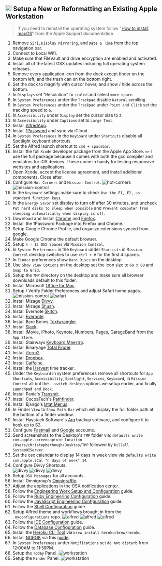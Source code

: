 ## <img src="https://cdn.rawgit.com/chrishough/my-public-data/master/my-configurations/installation.svg" height="20"> Setup a New or Reformatting an Existing Apple Workstation

> If you need to reinstall the operating system follow "[How to install macOS](https://support.apple.com/en-us/HT204904)" from the Apple Support documentation.

1. Remove `Siri`, `Display Mirroring`, and `Date & Time` from the top navigation bar.
2. Connect to Local Wifi.
3. Make sure that FileVault and drive encryption are enabled and activated.
2. Install all of the latest OSX updates including full operating system releases.
3. Remove every application icon from the dock except finder on the bottom left, and the trash can on the bottom right.
4. Set the dock to magnify with cursor hover, and show / hide across the bottom.
5. In `Displays` set "Resolution" to `scaled` and select `more space`.
6. In `System Preferences` under the `Trackpad` disable `Natural` scrolling.
7. In `System Preferences` under the `Trackpad` under `Point and Click` set the tracking speed to `6`.
8. In `Accessibility` under `Display` set the cursor size to `2`.
9. In `Accessibility` under `Captions` set to `Large Text`.
10. Install [AlfredApp](https://www.alfredapp.com/).
11. Install [1Password](https://1password.com/) and sync via iCloud.
12. In `System Preferences` in the `Keyboard` under `Shortcuts` disable all Spotlight keyboard shortcuts.
13. Set the Alfred launch shortcut to `cmd + spacebar`.
14. Install the full `Xcode` developer package from the Apple App Store. `=>` I use the full package because it comes with both the gcc compiler and emulators for iOS devices. These come in handy for testing responsive websites and applications.
15. Open Xcode, accept the license agreement, and install additional components.  Close after.
16. Configure `Hot Corners` and `Mission Control`.
  ![hot-corners](https://github.com/chrishough/my-public-data/raw/master/my-configurations/20180414/workstation/hot-corners.png)
  ![mission-control](https://github.com/chrishough/my-public-data/raw/master/my-configurations/20180414/workstation/mission-control.png)
17. In the `Keyboard` settings make sure to check `Use the F1, F2, as standard function keys`.
18. In the `Energy Savor` set display to turn off after 30 minutes, and uncheck `Put hard disks to sleep when possible` and `Prevent computer from sleeping automatically when display is off`.
19. Download and Install [Chrome](https://www.google.com/chrome/browser/desktop/index.html) and [Firefox](https://www.mozilla.org/en-US/firefox/new/).
20. Install the 1Password Package into Firefox and Chrome.
21. Setup Google Chrome Profile, and organize extensions synced from google.
22. Make Google Chrome the default browser.
23. Setup `4 - 12 OSX Spaces` via `Mission Control`.
24. In `System Preferences` in the `Keyboard` under `Shortcuts` in `Mission Control` desktop switches to use `ctrl + #` for the first 4 spaces.
25. In `Finder` preferences show `Hard Discs` on the desktop.
26. Use `Show View Options` on the desktop set the icon size to `68 x 68` and `Snap to Grid`.
27. Setup the `TMP` directory on the desktop and make sure all browser downloads default to this folder.
28. Install Microsoft [Office for Mac](https://www.microsoft.com/en-us/store/b/office).
29. Setup / Verify Folder Preferences and adjust Safari home pages..
  ![mission-control](https://github.com/chrishough/my-public-data/raw/master/my-configurations/20180414/workstation/folder-preferences.png)
  ![safari](https://github.com/chrishough/my-public-data/raw/master/my-configurations/20180414/workstation/safari.png)
30. Install Mizage [Divvy](http://mizage.com/divvy/).
31. Install Mizage [Shush](http://mizage.com/shush/).
32. Install Evernote [Skitch](https://evernote.com/products/skitch).
33. Install [Evernote](https://evernote.com/).
34. Install Bare Bones [Textwrangler](https://www.barebones.com/products/textwrangler/).
35. Install [Slack](https://slack.com).
36. Install iMovie, iPhoto, Keynote, Numbers, Pages, GarageBand from the `App Store`.
37. Install Stairways [Keyboard Maestro](https://www.keyboardmaestro.com/main/).
39. Install Binaryage [Total Finder](https://totalfinder.binaryage.com/).
40. Install [iTerm2](https://www.iterm2.com/).
41. Install [Dropbox](https://www.dropbox.com).
42. Install [Caffeine](http://lightheadsw.com/caffeine/).
43. Install the [Harvest](https://www.getharvest.com/) time tracker.
44. Under the `Keyboard` in system preferences remove all shortcuts for `App Shortcuts`, `Accessibility`, `Spotlight`, `Services`, `Keyboard`, in `Mission Control` all but the `..switch desktop` options we setup earlier, and finally `Launchpad and Dock`.
45. Install Panic's [Transmit](https://panic.com/transmit/).
46. Install CocoaTech's [Pathfinder](https://cocoatech.com/).
47. Install Bjango's [Istat Menus](https://bjango.com/mac/istatmenus/).
48. In Finder `View` to `Show Path Bar` which will display the full folder path at the bottom of a finder window.
49. Install Haystack Software's [Arq](https://www.arqbackup.com/download/) backup software, and configure it to hook up to S3.
50. Configure [Fastmail](https://www.fastmail.com) and [Google](https://mail.google.com/mail/) accounts.
51. Send screenshots to the Desktop's `TMP` folder via: `defaults write com.apple.screencapture location /Users/christopherhough/Desktop/TMP` followed by `killall SystemUIServer`.
52. Set the osx calendar to display 14 days in week view via `defaults write com.apple.iCal "n days of week" 14`.
53. Configure Divvy Shortcuts.  
  ![divvy](https://github.com/chrishough/my-public-data/raw/master/my-configurations/20180414/divvy/divvy1.png)
  ![divvy](https://github.com/chrishough/my-public-data/raw/master/my-configurations/20180414/divvy/divvy2.png)
  ![divvy](https://github.com/chrishough/my-public-data/raw/master/my-configurations/20180414/divvy/divvy3.png)
54. Setup `OSX Messages` for all accounts.
55. Install Omnigroup's [Omnigraffle](https://www.omnigroup.com/omnigraffle).
56. Adjust the applications in the OSX notification center.
57. Follow the [Engineering Work Setup and Configuration](/guides/workstation.md) guide.
58. Follow the [Ruby Engineering Configuration](/guides/ruby.md) guide.
59. Follow the [JavaScript Engineering Configuration](/guides/js.md) guide.
60. Follow the [Shell Configuration](/guides/shell.md) guide.
61. Setup Alfred theme and workflows brought in from the `.myconfigurations` repo.
  ![alfred](https://github.com/chrishough/my-public-data/raw/master/my-configurations/20180414/alfred/alfred1.png)
  ![alfred](https://github.com/chrishough/my-public-data/raw/master/my-configurations/20180414/alfred/alfred2.png)
  ![alfred](https://github.com/chrishough/my-public-data/raw/master/my-configurations/20180414/alfred/alfred3.png)
62. Follow the [IDE Configuration](/guides/ide.md) guide.
63. Follow the [Database Configuration](/guides/database.md) guide.
64. Install the [Heroku CLI Tool](https://devcenter.heroku.com/articles/heroku-cli) via `brew install heroku/brew/heroku`.
65. Install [NGROK](https://ngrok.com/) via this [guide](https://gist.github.com/wosephjeber/aa174fb851dfe87e644e).
66. In `System Preferences` under `Notifications` set `do not disturb` from 12:00AM to 11:59PM.
67. Setup the `Today` Panel.
  ![workstation](https://github.com/chrishough/my-public-data/raw/master/my-configurations/20180414/workstation/osx-notifications-panel.png)
68. Setup the `Finder` Panel.
  ![workstation](https://github.com/chrishough/my-public-data/raw/master/my-configurations/20180414/workstation/osx-finder-panel.png)
